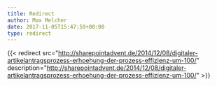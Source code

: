```yaml
---
title: Redirect
author: Max Melcher
date: 2017-11-05T15:47:59+00:00
type: redirect
---
```

{{< redirect src="http://sharepointadvent.de/2014/12/08/digitaler-artikelantragsprozess-erhoehung-der-prozess-effizienz-um-100/" description="http://sharepointadvent.de/2014/12/08/digitaler-artikelantragsprozess-erhoehung-der-prozess-effizienz-um-100/" >}}
